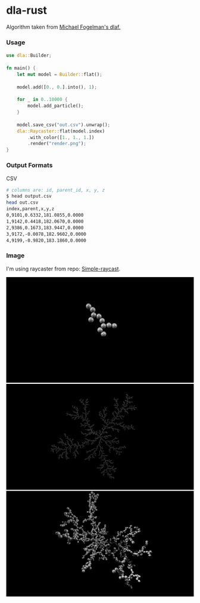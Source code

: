 # dla-rust

Algorithm taken from [Michael Fogelman's dlaf.](https://github.com/fogleman/dlaf)

### Usage

```Rust
use dla::Builder;

fn main() {
    let mut model = Builder::flat();

    model.add([0., 0.].into(), 1);

    for _ in 0..10000 {
        model.add_particle();
    }

    model.save_csv("out.csv").unwrap();
    dla::Raycaster::flat(model.index)
        .with_color([1., 1., 1.])
        .render("render.png");
}

```

### Output Formats

CSV

```bash
# columns are: id, parent_id, x, y, z
$ head output.csv
head out.csv
index,parent,x,y,z
0,9101,0.6332,181.0855,0.0000
1,9142,0.4418,182.0670,0.0000
2,9386,0.1673,183.9447,0.0000
3,9172,-0.0078,182.9602,0.0000
4,9199,-0.9820,183.1860,0.0000
```

### Image

I'm using raycaster from repo: [Simple-raycast](https://github.com/ebobby/simple-raytracer). 

![Example](./examples/flat_10.png)
![Example](./examples/flat_10000.png)
![Example](./examples/convex.png)

